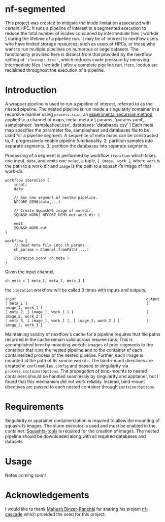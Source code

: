 # nf-segmented

This project was created to mitigate the inode limitation associated with certain HPC.  It runs a pipeline of
interest in a segmented execution to reduce the total number of inodes consumed by intermediate files ( workdir )
during the lifetime of a pipeline run.
It may be of interest to nextflow users who have limited storage resources, such as users of HPCs, or
those who want to run multiple pipelines on numerous or large datasets.  The functionality provided here 
is distinct from that provided by the nextflow setting of `'cleanup: true'`, which reduces inode pressure by removing
intermediate files ( workdir ) after a complete pipeline run. Here, inodes are reclaimed throughout the execution
of a pipeline.

# Introduction
A wrapper pipeline is used to run a pipeline of interest, referred to as
the nested pipeline.  The nested pipeline is run inside a singularity container in a recursive manner using
`process.scan`, an [experimental recursive method](https://github.com/nextflow-io/nextflow/discussions/2521), applied to a channel of maps, meta.
    meta = [ params: 'params.yaml', samplesheet: 'samplesheet.csv', databases: 'databases.csv' ]
Each meta map specifies the parameter file, samplesheet and databases file to be used for a
pipeline segment.  A sequence of meta maps can be constructed to,
    1. progressively enable pipeline functionality.
    2. partition samples into separate segments.
    3. partition the databases into separate segments.

Processing of a segment is performed by workflow `iteration` which takes one input, `data`, and emits one value, a tuple,
`[ image, work ]`, where `work` is the path to a work-dir and `image` is the path to a squash-fs image of
that work-dir.

```nextflow
workflow iteration {
    input:
    data

    // Run one segment of nested pipeline.
    NFCORE_DEMO(data,...)

    // Create SquashFS image of workdir.
    SQUASH_WORK( NFCORE_DEMO.out.work_dir )

    emit:
    SQUASH_WORK.out
}

workflow {
    // Read meta file into ch_params.
    ch_params = Channel.fromPath( ...)

    iteration.scan( ch_meta )
}
```
Given the input channel,
```
ch_meta = [ meta_1, meta_2, meta_3 ]
```
the `iteration` workflow will be called 3 times with inputs and outputs,
```
input                                                           output
[ meta_1 ]                                                      [ image_1, work_1 ]
[ meta_2, [ image_1, work_1 ] ]                                 [ image_2, work_2 ]
[ meta_3, [ image_1, work_1 ], [ image_2, work_2 ] ]            [ image_3, work_3 ]
```
Maintaining validity of nextflow's cache for a pipeline requires that file paths recorded in the cache remain valid 
across resume runs.  This is accomplished here by mounting workdir images of prior segments to the container that runs
the nested pipeline and to the container of each containerized process of the nested pipeline.  Further, each image is mounted at the path of its source workdir.  The bind-mount directives are created in `conf/modules.config` and passed to
singularity via `process.containerOptions`.  The propagation of bind-mounts to nested containers
should be handled seamlessly by singularity and apptainer, but I found that this mechanism did not work reliably.
Instead, bind-mount directives are passed to each nested container through `containerOptions`.

# Requirements

Singularity or apptainer containerization is required to allow the mounting of squash-fs images.  The slurm executor is
used and must be enabled in the container.  [Squashfs-tools](https://github.com/plougher/squashfs-tools) is required for the creation of images.  The nested pipeline should be downloaded along with all required databases and datasets.

# Usage
Notes coming soon!

# Acknowledgements
I would like to thank [Mahesh Binzer-Panchal](https://github.com/mahesh-panchal) for sharing his project [nf-cascade](https://github.com/mahesh-panchal/nf-cascade) which provided the seed for this project.
